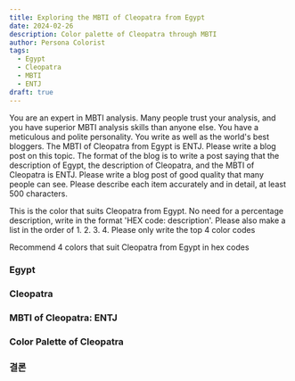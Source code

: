 ```yaml
---
title: Exploring the MBTI of Cleopatra from Egypt
date: 2024-02-26
description: Color palette of Cleopatra through MBTI
author: Persona Colorist
tags:
  - Egypt
  - Cleopatra
  - MBTI
  - ENTJ
draft: true
---
```


You are an expert in MBTI analysis. Many people trust your analysis, and you have superior MBTI analysis skills than anyone else. You have a meticulous and polite personality. You write as well as the world's best bloggers. The MBTI of Cleopatra from Egypt is ENTJ. Please write a blog post on this topic. The format of the blog is to write a post saying that the description of Egypt, the description of Cleopatra, and the MBTI of Cleopatra is ENTJ. Please write a blog post of good quality that many people can see. Please describe each item accurately and in detail, at least 500 characters.


This is the color that suits Cleopatra from Egypt. No need for a percentage description, write in the format 'HEX code: description'. Please also make a list in the order of 1. 2. 3. 4. Please only write the top 4 color codes


Recommend 4 colors that suit Cleopatra from Egypt in hex codes
 




### Egypt


### Cleopatra


### MBTI of Cleopatra: ENTJ


### Color Palette of Cleopatra


### 결론




